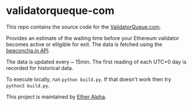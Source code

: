 # validatorqueque-com

This repo contains the source code for the [ValidatorQueue.com](https://validatorqueque.com).

Provides an estimate of the waiting time before your Ethereum validator becomes active or elligible for exit.
The data is fetched using the [beaconcha.in API](https://beaconcha.in/api/v1/docs/index.html#/Validator/get_api_v1_validators_queue).

The data is updated every ~ 15min. The first reading of each UTC+0 day is recorded for historical data.

To execute locally, run `python build.py`. If that doesn't work then try `python3 build.py`.

This project is maintained by [Ether Alpha](https://etheralpha.org/).
